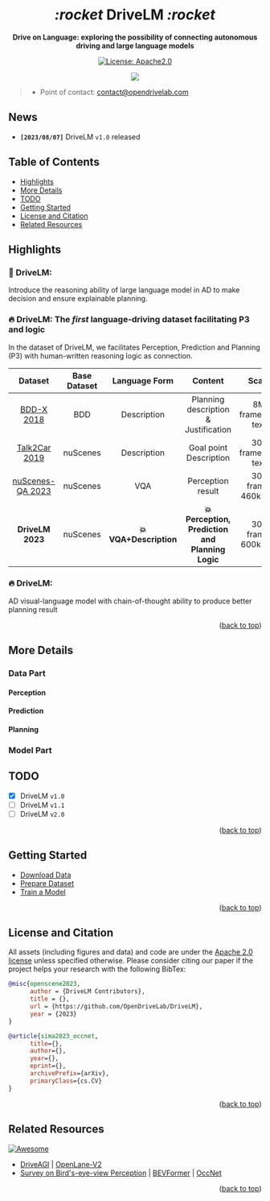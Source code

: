 <div id="top" align="center">

# *:rocket*  DriveLM *:rocket*

**Drive on Language: exploring the possibility of connecting autonomous driving and large language models**

<a href="#license-and-citation">
  <img alt="License: Apache2.0" src="https://img.shields.io/badge/license-Apache%202.0-blue.svg"/>
</a>



<p align="center">
  <img src="demo.gif">
</p>

</div>

> - Point of contact: [contact@opendrivelab.com](mailto:contact@opendrivelab.com)

## News

- **`[2023/08/07]`** DriveLM `v1.0` released

## Table of Contents
- [Highlights](#highlights)
- [More Details](#more-details)
- [TODO](#todo)
- [Getting Started](#getting-started)
- [License and Citation](#license-and-citation)
- [Related Resources](#related-resources)

## Highlights

### :car: DriveLM:
Introduce the reasoning ability of large language model in AD to make decision and ensure explainable planning.


### :fire: DriveLM: The *first* language-driving dataset facilitating P3 and logic

In the dataset of DriveLM, we facilitates Perception, Prediction and Planning (P3) with human-written reasoning logic as connection.

<center>
  
|  Dataset  | Base Dataset |      Language Form    |   Content | Scale      |  Release?|
|:---------:|:-------------:|:--------------------:|:------:|:--------------------------------------------:|:----------:|
| [BDD-X 2018](https://github.com/JinkyuKimUCB/explainable-deep-driving)  |  BDD  | Description | Planning description & Justification    | 8M frame,20k text   |**:heavy_check_mark:**|
| [Talk2Car 2019](https://github.com/talk2car/Talk2Car)   |      nuScenes    | Description |  Goal point Description | 30k frame,10k text | **:heavy_check_mark:**|
| [nuScenes-QA 2023](https://arxiv.org/abs/2305.14836)   |   nuScenes  | VQA |  Perception result     | 30k frame, 460k text| :x:|
| **DriveLM 2023** | nuScenes| **:boom: VQA+Description** | **:boom:Perception, Prediction and Planning Logic** | 30k frame, 600k text|**:heavy_check_mark:** Mid August|

</center>







### :fire: DriveLM:

AD visual-language model with chain-of-thought ability to produce better planning result





<p align="right">(<a href="#top">back to top</a>)</p>




## More Details

### Data Part
#### Perception
#### Prediction
#### Planning

### Model Part





## TODO 
- [x] DriveLM `v1.0`
- [ ] DriveLM `v1.1`
- [ ] DriveLM `v2.0`

<p align="right">(<a href="#top">back to top</a>)</p>


## Getting Started
- [Download Data](/docs/getting_started.md#download-data)
- [Prepare Dataset](/docs/getting_started.md#prepare-dataset)
- [Train a Model](/docs/getting_started.md#train-a-model)


<p align="right">(<a href="#top">back to top</a>)</p>


## License and Citation
All assets (including figures and data) and code are under the [Apache 2.0 license](./LICENSE) unless specified otherwise.
Please consider citing our paper if the project helps your research with the following BibTex:

```bibtex
@misc{openscene2023,
      author = {DriveLM Contributors},
      title = {},
      url = {https://github.com/OpenDriveLab/DriveLM},
      year = {2023}
}

@article{sima2023_occnet,
      title={}, 
      author={},
      year={},
      eprint={},
      archivePrefix={arXiv},
      primaryClass={cs.CV}
}
```

<p align="right">(<a href="#top">back to top</a>)</p>

## Related Resources
[![Awesome](https://awesome.re/badge.svg)](https://awesome.re)
- [DriveAGI](https://github.com/OpenDriveLab/DriveAGI)  | [OpenLane-V2](https://github.com/OpenDriveLab/OpenLane-V2)
- [Survey on Bird's-eye-view Perception](https://github.com/OpenDriveLab/BEVPerception-Survey-Recipe) | [BEVFormer](https://github.com/fundamentalvision/BEVFormer) |  [OccNet](https://github.com/OpenDriveLab/OccNet)


<p align="right">(<a href="#top">back to top</a>)</p>
